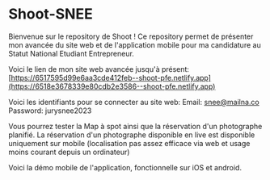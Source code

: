 # Shoot-SNEE
Bienvenue sur le repository de Shoot ! 
Ce repository permet de présenter mon avancée du site web et de l'application mobile pour ma candidature au Statut National Etudiant Entrepreneur.

Voici le lien de mon site web avancée jusqu'à présent:
[https://6517595d99e6aa3cde412feb--shoot-pfe.netlify.app](https://6518e3678339e80cdb2e3586--shoot-pfe.netlify.app)

Voici les identifiants pour se connecter au site web:
Email: snee@mailna.co
Password: jurysnee2023

Vous pourrez tester la Map à spot ainsi que la réservation d'un photographe planifié.
La réservation d'un photographe disponible en live est disponible uniquement sur mobile (localisation pas assez efficace via web et usage moins courant depuis un ordinateur)

Voici la démo mobile de l'application, fonctionnelle sur iOS et android.
